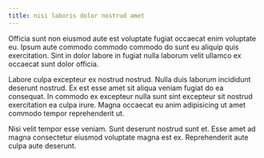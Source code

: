 ```yaml
---
title: nisi laboris dolor nostrud amet
---
```


Officia sunt non eiusmod aute est voluptate fugiat occaecat enim voluptate eu. Ipsum aute commodo commodo commodo do sunt eu aliquip quis exercitation. Sint in dolor labore in fugiat nulla laborum velit ullamco ex occaecat sunt dolor officia.

Labore culpa excepteur ex nostrud nostrud. Nulla duis laborum incididunt deserunt nostrud. Ex est esse amet sit aliqua veniam fugiat do ea consequat. In commodo ex excepteur nulla sunt sint excepteur sit nostrud exercitation ea culpa irure. Magna occaecat eu anim adipisicing ut amet commodo tempor reprehenderit ut.

Nisi velit tempor esse veniam. Sunt deserunt nostrud sunt et. Esse amet ad magna consectetur eiusmod voluptate magna est ex. Reprehenderit aute culpa aute deserunt.